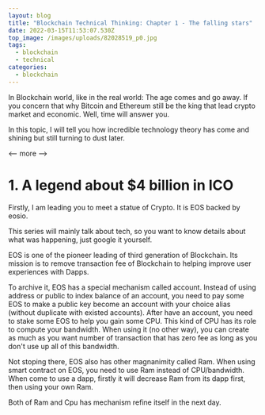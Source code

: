 ```yaml
---
layout: blog
title: "Blockchain Technical Thinking: Chapter 1 - The falling stars"
date: 2022-03-15T11:53:07.530Z
top_image: /images/uploads/82028519_p0.jpg
tags:
  - blockchain
  - technical
categories:
  - blockchain
---
```

In Blockchain world, like in the real world: The age comes and go away. If you concern that why Bitcoin and Ethereum still be the king that lead crypto market and economic. Well, time will answer you.

In this topic, I will tell you how incredible technology theory has come and shining but still turning to dust later.

<-- more -->

# 1. A legend about $4 billion in ICO

Firstly, I am leading you to meet a statue of Crypto. It is EOS backed by eosio.

This series will mainly talk about tech, so you want to know details about what was happening, just google it yourself.

EOS is one of the pioneer leading of third generation of Blockchain. Its mission is to remove transaction fee of Blockchain to helping improve user experiences with Dapps.

To archive it, EOS has a special mechanism called account. Instead of using address or public to index balance of an account, you need to pay some EOS to make a public key become an account with your choice alias (without duplicate with existed accounts). After have an account, you need to stake some EOS to help you gain some CPU. This kind of CPU has its role to compute your bandwidth. When using it (no other way), you can create as much as you want number of transaction that has zero fee as long as you don't use up all of this bandwidth.

Not stoping there, EOS also has other magnanimity called Ram. When using smart contract on EOS, you need to use Ram instead of CPU/bandwidth. When come to use a dapp, firstly it will decrease Ram from its dapp first, then using your own Ram.

Both of Ram and Cpu has mechanism refine itself in the next day.

